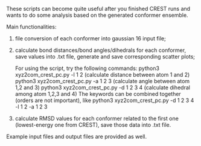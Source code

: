 These scripts can become quite useful after you finished CREST runs and wants to do some analysis based on the generated conformer ensemble.

Main functionalities: 
1) file conversion of each conformer into gaussian 16 input file;
2) calculate bond distances/bond angles/dihedrals for each conformer, save values into .txt file, generate and save corresponding scatter plots;

   For using the script, try the following commands:
   python3 xyz2com_crest_pc.py -l 1 2 (calculate distance between atom 1 and 2)
   python3 xyz2com_crest_pc.py -a 1 2 3 (calculate angle between atom 1,2 and 3)
   python3 xyz2com_crest_pc.py -d 1 2 3 4 (calculate dihedral among atom 1,2,3 and 4)
   The keywords can be combined together (orders are not important), like
   python3 xyz2com_crest_pc.py -d 1 2 3 4 -l 1 2 -a 1 2 3
   
4) calculate RMSD values for each conformer related to the first one (lowest-energy one from CREST), save those data into .txt file.

Example input files and output files are provided as well.
